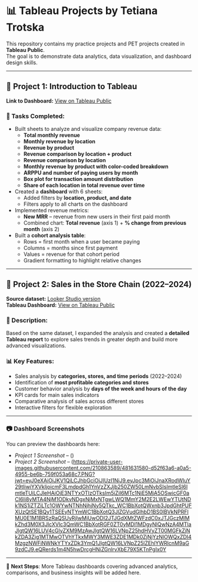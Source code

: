 # 📊 Tableau Projects by Tetiana Trotska


This repository contains my practice projects and PET projects created in **Tableau Public**.  
The goal is to demonstrate data analytics, data visualization, and dashboard design skills.

---

## 🔹 Project 1: Introduction to Tableau
**Link to Dashboard:** [View on Tableau Public](https://public.tableau.com/views/Book4_17467082423910/revenue_product?:language=en-US&:sid=&:redirect=auth&:display_count=n&:origin=viz_share_link)

### 📌 Tasks Completed:
- Built sheets to analyze and visualize company revenue data:
  - **Total monthly revenue**
  - **Monthly revenue by location**
  - **Revenue by product**
  - **Revenue comparison by location + product**
  - **Revenue comparison by location**
  - **Monthly revenue by product with color-coded breakdown**
  - **ARPPU and number of paying users by month**
  - **Box plot for transaction amount distribution**
  - **Share of each location in total revenue over time**
- Created a **dashboard** with 6 sheets:
  - Added filters by **location, product, and date**
  - Filters apply to all charts on the dashboard
- Implemented revenue metrics:
  - **New MRR** – revenue from new users in their first paid month
  - Combined chart: **Total revenue** (axis 1) + **% change from previous month** (axis 2)
- Built a **cohort analysis table**:
  - Rows = first month when a user became paying
  - Columns = months since first payment
  - Values = revenue for that cohort period
  - Gradient formatting to highlight relative changes

---

## 🔹 Project 2: Sales in the Store Chain (2022–2024)
**Source dataset:** [Looker Studio version](https://lookerstudio.google.com/reporting/7d62e714-17c4-48cf-bb58-222281d397e4/page/QsETF)  
**Tableau Dashboard:** [View on Tableau Public](https://public.tableau.com/app/profile/tetiana.tetiana6595/viz/shared/MJFTSRSRW)

### 📌 Description:
Based on the same dataset, I expanded the analysis and created a **detailed Tableau report** to explore sales trends in greater depth and build more advanced visualizations.

### 📊 Key Features:
- Sales analysis by **categories, stores, and time periods** (2022–2024)  
- Identification of **most profitable categories and stores**  
- Customer behavior analysis by **days of the week and hours of the day**  
- KPI cards for main sales indicators  
- Comparative analysis of sales across different stores  
- Interactive filters for flexible exploration  

---

### 📷 Dashboard Screenshots
You can preview the dashboards here:  
- *Project 1 Screenshot* – ()  
- *Project 2 Screenshot* – (https://private-user-images.githubusercontent.com/210863589/481631580-d52f63a6-a0a5-4955-be6b-759f053a68c7.PNG?jwt=eyJ0eXAiOiJKV1QiLCJhbGciOiJIUzI1NiJ9.eyJpc3MiOiJnaXRodWIuY29tIiwiYXVkIjoicmF3LmdpdGh1YnVzZXJjb250ZW50LmNvbSIsImtleSI6ImtleTUiLCJleHAiOjE3NTYxOTIzOTksIm5iZiI6MTc1NjE5MjA5OSwicGF0aCI6Ii8yMTA4NjM1ODkvNDgxNjMxNTgwLWQ1MmY2M2E2LWEwYTUtNDk1NS1iZTZiLTc1OWYwNTNhNjhjNy5QTkc_WC1BbXotQWxnb3JpdGhtPUFXUzQtSE1BQy1TSEEyNTYmWC1BbXotQ3JlZGVudGlhbD1BS0lBVkNPRFlMU0E1M1BRSzRaQSUyRjIwMjUwODI2JTJGdXMtZWFzdC0xJTJGczMlMkZhd3M0X3JlcXVlc3QmWC1BbXotRGF0ZT0yMDI1MDgyNlQwNzA4MTlaJlgtQW16LUV4cGlyZXM9MzAwJlgtQW16LVNpZ25hdHVyZT00MGFkZjNkZDA3Zjg1MTMwOTVhYTkxMWY3MWE3ZDE1MDk0ZjNjYzNlOWQxZDI4MzgzNWFiNWNkYTYxZDk3YmQ1JlgtQW16LVNpZ25lZEhlYWRlcnM9aG9zdCJ9.eQRerds1m4N5hwDrcgHNiZGnlrvXbE79X5KTnPgIx0Y  

---

🚀 **Next Steps**: More Tableau dashboards covering advanced analytics, comparisons, and business insights will be added here.  

